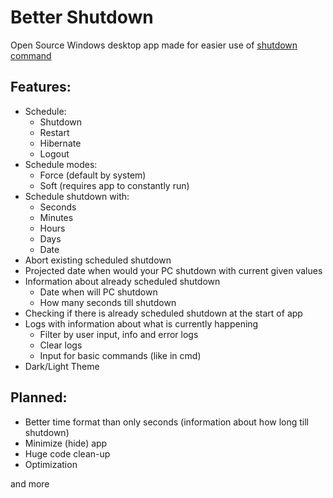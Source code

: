 # Better Shutdown  

Open Source Windows desktop app made for easier use of [shutdown command](https://learn.microsoft.com/en-us/windows-server/administration/windows-commands/shutdown)

## Features:
- Schedule:
  - Shutdown
  - Restart
  - Hibernate
  - Logout
- Schedule modes:
  - Force (default by system)
  - Soft (requires app to constantly run)
- Schedule shutdown with:
  - Seconds
  - Minutes
  - Hours
  - Days
  - Date
- Abort existing scheduled shutdown
- Projected date when would your PC shutdown with current given values
- Information about already scheduled shutdown
  - Date when will PC shutdown
  - How many seconds till shutdown
- Checking if there is already scheduled shutdown at the start of app
- Logs with information about what is currently happening
  - Filter by user input, info and error logs
  - Clear logs
  - Input for basic commands (like in cmd)
- Dark/Light Theme

## Planned:
- Better time format than only seconds (information about how long till shutdown)
- Minimize (hide) app 
- Huge code clean-up
- Optimization

and more
